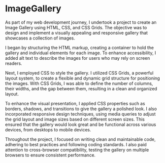 # ImageGallery

As part of my web development journey, I undertook a project to create an Image Gallery using HTML, CSS, and CSS Grids. 
The objective was to design and implement a visually appealing and responsive gallery that showcases a collection of images.

I began by structuring the HTML markup, creating a container to hold the gallery and individual elements for each image. 
To enhance accessibility, I added alt text to describe the images for users who may rely on screen readers.

Next, I employed CSS to style the gallery. I utilized CSS Grids, a powerful layout system, to create a flexible and dynamic grid structure for positioning the images. 
With CSS Grids, I was able to define the number of columns, their widths, and the gap between them, resulting in a clean and organized layout.

To enhance the visual presentation, I applied CSS properties such as borders, shadows, and transitions to give the gallery a polished look. 
I also incorporated responsive design techniques, using media queries to adjust the grid layout and image sizes based on different screen sizes. 
This ensured that the gallery would look great and be functional across various devices, from desktops to mobile devices.

Throughout the project, I focused on writing clean and maintainable code, adhering to best practices and following coding standards. 
I also paid attention to cross-browser compatibility, testing the gallery on multiple browsers to ensure consistent performance.
